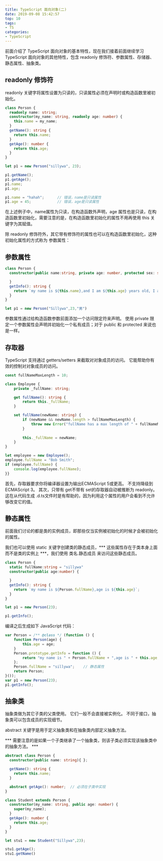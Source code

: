 ```yaml
---
title: TypeScript 面向对象(二)
date: 2019-09-08 15:42:57
top: 10
tags:
- TS
categories:
- TypeScript
---
```


前面介绍了 TypeScript 面向对象的基本特性，现在我们接着前面继续学习 TypeScript 面向对象的其他特性，包含 readonly 修饰符、参数属性、存储器、静态属性、抽象类。

<!-- more -->

## readonly 修饰符

readonly 关键字将属性设置为只读的，只读属性必须在声明时或构造函数里被初始化。

```ts
class Person {
  readonly name: string;
  constructor(my_name: string, readonly age: number) {
    this.name = my_name;
  }
  getName(): string {
    return this.name;
  }
  getAge(): number {
    return this.age;
  }
}

let p1 = new Person("sillywa", 23);

p1.getName();
p1.getAge();
p1.name;
p1.age;

p1.name = "hahah";      // 错误，name是只读属性
p1.age = 45;            // 错误，age是只读属性

```

在上述例子中，name属性为只读，在构造函数外声明，age 属性也是只读，在构造函数里初始化，需要注意的是，在构造函数里初始化的属性不用再使用 this 关键字为其赋值。

除 readonly 修饰符外，其它带有修饰符的属性也可以在构造函数里初始化，这种初始化属性的方式称为 参数属性：

## 参数属性

```ts
class Person {
  constructor(public name:string, private age: number, protected sex: string) {

  }
  getInfo(): string {
    return `my name is ${this.name},and I am ${this.age} years old, I am ${this.sex}`;
  }
}

let p1 = new Person("Sillywa",23,"男")

```

参数属性通过给构造函数参数前面添加一个访问限定符来声明。 使用 private 限定一个参数属性会声明并初始化一个私有成员；对于 public 和 protected 来说也是一样。

## 存取器

TypeScript 支持通过 getters/setters 来截取对对象成员的访问。 它能帮助你有效的控制对对象成员的访问。

```ts 
const fullNameMaxLength = 10;

class Employee {
    private _fullName: string;

    get fullName(): string {
        return this._fullName;
    }

    set fullName(newName: string) {
        if (newName && newName.length > fullNameMaxLength) {
            throw new Error("fullName has a max length of " + fullNameMaxLength);
        }
        
        this._fullName = newName;
    }
}

let employee = new Employee();
employee.fullName = "Bob Smith";
if (employee.fullName) {
    console.log(employee.fullName);
}}

```

首先，存取器要求你将编译器设置为输出ECMAScript 5或更高。 不支持降级到ECMAScript 3。 其次，只带有 get不带有 set的存取器自动被推断为 readonly。 这在从代码生成 .d.ts文件时是有帮助的，因为利用这个属性的用户会看到不允许够改变它的值。

## 静态属性

前面我们讨论的都是类的实例成员，即那些仅当实例被初始化的时候才会被初始化的属性。

我们也可以使用 static 关键字创建类的静态成员，*** 这些属性存在于类本身上面而不是类的实例上 ***，我们使用 类名.静态成员 来访问这些静态成员。

```ts
class Person {
  static fullName:string = "sillywa"
  constructor(public age:number) {

  }
  getInfo(): string {
    return `my name is ${Person.fullName},age is ${this.age}`;
  }
}

let p1 = new Person(23);

p1.getInfo();
```

编译之后生成如下 JavaScript 代码：

```js
var Person = /** @class */ (function () {
    function Person(age) {
        this.age = age;
    }
    Person.prototype.getInfo = function () {
        return "my name is " + Person.fullName + ",age is " + this.age;
    };
    Person.fullName = "sillywa";    // 静态属性
    return Person;
}());
var p1 = new Person(23);
p1.getInfo();
```

## 抽象类

抽象类做为其它子类的父类使用。 它们一般不会直接被实例化。 不同于接口，抽象类可以包含成员的实现细节。 

abstract 关键字是用于定义抽象类和在抽象类内部定义抽象方法。

*** 需要注意的是如果一个子类继承了一个抽象类，则该子类必须实现该抽象类中的抽象方法。 ***

```ts
abstract class Person {
  constructor(public name: string){ };

  getName(): string {
    return this.name;
  }

  abstract getAge(): number;  // 必须在子类中实现
}

class Student extends Person {
  constructor(my_name: string, public age: number) {
    super(my_name);
  }
  getAge(): number {
    return this.age;
  }
}

let stu1 = new Student("Sillywa",23);

stu1.getAge();
stu1.getName()
```
